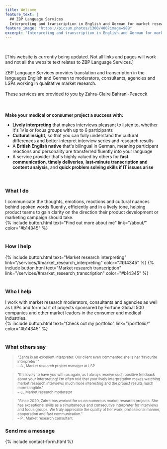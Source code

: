 ```yaml
---
title: Welcome
feature_text: |
  ## ZBP Language Services
  Interpreting and transcription in English and German for market research moderators, consultants, agencies and LSPs
feature_image: "https://picsum.photos/1300/400?image=989"
excerpt: "Interpreting and transcription in English and German for market research moderators, consultants, agencies and LSPs"
---
```

<br>

[This website is currently being updated. Not all links and pages will work and not all the website text relates to ZBP Language Services.]<br><br>
ZBP Language Services provides translation and transcription in the languages English and German to moderators, consultants, agencies and LSPs working in qualitative market research.<br><br>
These services are provided to you by Zahra-Claire Bahrani-Peacock.<br><br><br><br>
**Make your medical or consumer project a success with:**
* **Lively interpreting** that makes interviews pleasant to listen to, whether it's 1v1s or focus groups with up to 6 participants
* **Cultural insight**, so that you can fully understand the cultural differences and better interpret interview series and research results
* A **British English native** that's bilingual in German, meaning participant reactions and personality are transferred fluently into your language
* A service provider that's highly valued by others for **fast communication**, **timely deliveries**, **last-minute transcription and content analysis**, and **quick problem solving skills if IT issues arise**<br><br><br>

### What I do

I communicate the thoughts, emotions, reactions and cultural nuances behind spoken words fluently, efficiently and in a lively tone, helping product teams to gain clarity on the direction their product development or marketing campaign should take.<br>
{% include button.html text="Find out more about me" link="/about/" color="#b14345" %}<br><br>

### How I help

{% include button.html text="Market research interpreting" link="/services/#market_research_interpreting" color="#b14345" %} {% include button.html text="Market research transcription" link="/services/#market_research_transcription" color="#b14345" %}<br><br>

### Who I help

I work with market research moderators, consultants and agencies as well as LSPs and form part of projects sponsored by Fortune Global 500 companies and other market leaders in the consumer and medical industries.<br>
{% include button.html text="Check out my portfolio" link="/portfolio/" color="#b14345" %}<br><br>

### What others say

><small>"Zahra is an excellent interpreter. Our client even commented she is her ‘favourite interpreter’!"<br>
– A., Market research project manager at LSP</small>

><small>"It's lovely to have you with us again, as I always receive such positive feedback about your interpreting! I'm often told that your lively interpretation makes watching market research interviews much more interesting and the project results much more tangible."<br>
– J., Market research moderator</small>

><small>"Since 2020, Zahra has worked for us on numerous market research projects. She has exceptional skills as a simultaneous and consecutive interpreter for interviews and focus groups. We truly appreciate the quality of her work, professional manner, cooperation and fast communication."<br>
– P., Market research consultant</small>

### Send me a message

{% include contact-form.html %}
